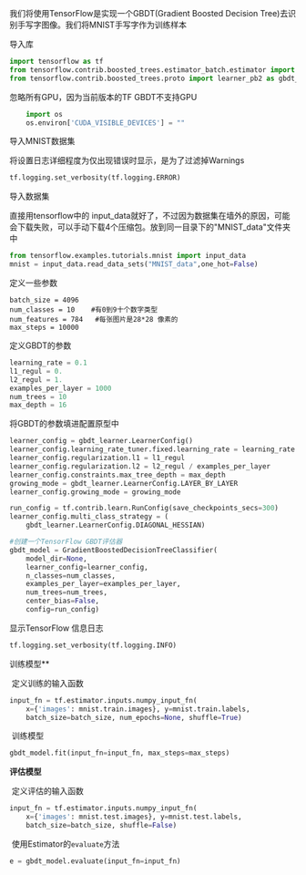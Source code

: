 我们将使用TensorFlow是实现一个GBDT(Gradient Boosted Decision Tree)去识别手写字图像。我们将MNIST手写字作为训练样本



导入库

```python
import tensorflow as tf
from tensorflow.contrib.boosted_trees.estimator_batch.estimator import GradientBoostedDecisionTreeClassifier
from tensorflow.contrib.boosted_trees.proto import learner_pb2 as gbdt_learner
```



忽略所有GPU，因为当前版本的TF GBDT不支持GPU

```python
    import os
    os.environ['CUDA_VISIBLE_DEVICES'] = ""
```



导入MNIST数据集

将设置日志详细程度为仅出现错误时显示，是为了过滤掉Warnings

```python
tf.logging.set_verbosity(tf.logging.ERROR)
```

导入数据集

直接用tensorflow中的 input_data就好了，不过因为数据集在墙外的原因，可能会下载失败，可以手动下载4个压缩包。放到同一目录下的"MNIST_data"文件夹中

```python
from tensorflow.examples.tutorials.mnist import input_data
mnist = input_data.read_data_sets("MNIST_data",one_hot=False)
```



定义一些参数

```
batch_size = 4096   
num_classes = 10    #有0到9十个数字类型
num_features = 784   #每张图片是28*28 像素的
max_steps = 10000
```



定义GBDT的参数

```python
learning_rate = 0.1
l1_regul = 0.
l2_regul = 1.
examples_per_layer = 1000
num_trees = 10
max_depth = 16
```



将GBDT的参数填进配置原型中

```python
learner_config = gbdt_learner.LearnerConfig()
learner_config.learning_rate_tuner.fixed.learning_rate = learning_rate
learner_config.regularization.l1 = l1_regul
learner_config.regularization.l2 = l2_regul / examples_per_layer
learner_config.constraints.max_tree_depth = max_depth
growing_mode = gbdt_learner.LearnerConfig.LAYER_BY_LAYER
learner_config.growing_mode = growing_mode

run_config = tf.contrib.learn.RunConfig(save_checkpoints_secs=300)
learner_config.multi_class_strategy = (
    gbdt_learner.LearnerConfig.DIAGONAL_HESSIAN)

#创建一个TensorFlow GBDT评估器
gbdt_model = GradientBoostedDecisionTreeClassifier(
    model_dir=None, 
    learner_config=learner_config,
    n_classes=num_classes,
    examples_per_layer=examples_per_layer,
    num_trees=num_trees,
    center_bias=False,
    config=run_config)
```



显示TensorFlow 信息日志

```python
tf.logging.set_verbosity(tf.logging.INFO)
```



训练模型**

​	定义训练的输入函数

```python
input_fn = tf.estimator.inputs.numpy_input_fn(
    x={'images': mnist.train.images}, y=mnist.train.labels,
    batch_size=batch_size, num_epochs=None, shuffle=True)
```

​	训练模型

```python
gbdt_model.fit(input_fn=input_fn, max_steps=max_steps)
```



**评估模型**

​	定义评估的输入函数

```python
input_fn = tf.estimator.inputs.numpy_input_fn(
    x={'images': mnist.test.images}, y=mnist.test.labels,
    batch_size=batch_size, shuffle=False)
```

​	使用Estimator的`evaluate`方法

```python
e = gbdt_model.evaluate(input_fn=input_fn)
```

